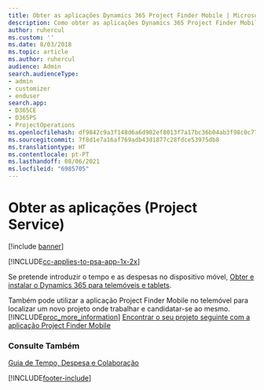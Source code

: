 ```yaml
---
title: Obter as aplicações Dynamics 365 Project Finder Mobile | MicrosoftDocs
description: Como obter as aplicações Dynamics 365 Project Finder Mobile
author: ruhercul
ms.custom: ''
ms.date: 8/03/2018
ms.topic: article
ms.author: ruhercul
audience: Admin
search.audienceType:
- admin
- customizer
- enduser
search.app:
- D365CE
- D365PS
- ProjectOperations
ms.openlocfilehash: df9842c9a3f148d6a6d902ef8013f7a17bc36b04ab3f98c0c770b6509ea3e25e
ms.sourcegitcommit: 7f8d1e7a16af769adb43d1877c28fdce53975db8
ms.translationtype: HT
ms.contentlocale: pt-PT
ms.lasthandoff: 08/06/2021
ms.locfileid: "6985705"
---
```

# <a name="get-the-apps-project-service"></a>Obter as aplicações (Project Service)

[!include [banner](../includes/psa-now-project-operations.md)]

[!INCLUDE[cc-applies-to-psa-app-1x-2x](../includes/cc-applies-to-psa-app-1x-2x.md)]

Se pretende introduzir o tempo e as despesas no dispositivo móvel, [Obter e instalar o Dynamics 365 para telemóveis e tablets](/dynamics365/mobile-app/dynamics-365-phones-tablets-users-guide).  
  
 Também pode utilizar a aplicação Project Finder Mobile no telemóvel para localizar um novo projeto onde trabalhar e candidatar-se ao mesmo. [!INCLUDE[proc_more_information](../includes/proc-more-information.md)] [Encontrar o seu projeto seguinte com a aplicação Project Finder Mobile](../psa/find-next-project-finder-mobile-app.md) 
  
### <a name="see-also"></a>Consulte Também  
 [Guia de Tempo, Despesa e Colaboração](../psa/time-expense-collaboration-guide.md)


[!INCLUDE[footer-include](../includes/footer-banner.md)]